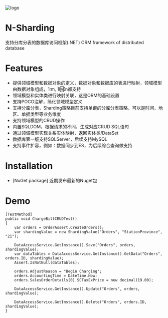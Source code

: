 ![logo](https://github.com/zhouguoqing/N-Sharding/blob/master/Resource/N-sharding.png)  
# N-Sharding
支持分库分表的数据库访问框架(.NET)
ORM framework of distributed database

# Features
* 提供领域模型和数据对象的定义，数据对象和数据库的表进行映射，领域模型由数据对象组成，1:m, 1:m:n都支持
* 领域模型和实体类进行映射关联，这是ORM的基础设置
* 支持POCO注解，简化领域模型定义
* 支持分库分表，Sharding策略目前支持单键的分库分表策略，可以是时间、地区、单据类型等业务维度
* 支持领域模型的CRUD操作
* 内置SQLDOM，根据请求的不同，生成对应CRUD SQL语句
* 通过领域模型实现关系实体映射，返回实体类/DataSet
* 数据库第一版支持SQLServer，后续支持MySQL
* 支持事件扩容，例如：数据同步到ES，为后续综合查询做支持


# Installation
* [NuGet package] 近期发布最新的Nuget包

# Demo
~~~CSharp
[TestMethod]
public void ChargeBillCRUDTest()
{
    var orders = OrderAssert.CreateOrders();
    var shardingValue = new ShardingValue("Orders", "StationProvince", "21");

    DataAccessService.GetInstance().Save("Orders", orders, shardingValue);
    var dataTables = DataAccessService.GetInstance().GetData("Orders", orders.ID, shardingValue);
    Assert.IsNotNull(dataTables);

    orders.AdjustReason = "Begin Charging";
    orders.AccountingTime = DateTime.Now;
    orders.SalesOrderDetails[0].SCTaxExPrice = new decimal(19.00);

    DataAccessService.GetInstance().Update("Orders", orders, shardingValue);

    DataAccessService.GetInstance().Delete("Orders", orders.ID, shardingValue);
}
~~~
